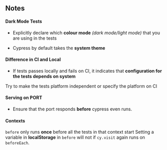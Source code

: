 ## Notes

#### Dark Mode Tests

- Explicitly declare which **colour mode** *(dark mode/light mode)* that you are using in the tests

- Cypress by default takes the **system theme**


#### Difference in CI and Local

- If tests passes locally and fails on CI, it indicates that **configuration for the tests depends on system**

Try to make the tests platform independent or specify the platform on CI

#### Serving on PORT

- Ensure that the port responds **before** cypress even runs.


#### Contexts

`before` only runs **once** before all the tests in that context start
Setting a variable in **localStorage** in `before` will not if `cy.visit` again runs on `beforeEach`.